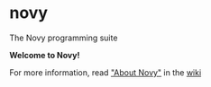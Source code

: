 novy
====

The Novy programming suite

**Welcome to Novy!**


For more information, read <a href="https://github.com/jrcharney/novy/wiki/About-Novy">"About Novy"</a> in the <a href="https://github.com/jrcharney/novy/wiki/">wiki</a>
